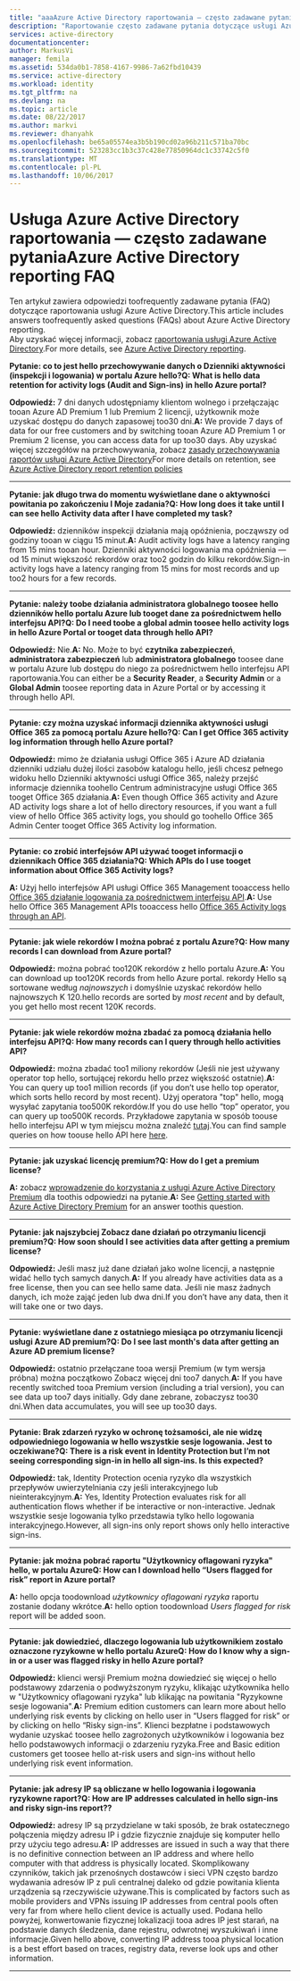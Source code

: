 ```yaml
---
title: "aaaAzure Active Directory raportowania — często zadawane pytania | Dokumentacja firmy Microsoft"
description: "Raportowanie często zadawane pytania dotyczące usługi Azure Active Directory."
services: active-directory
documentationcenter: 
author: MarkusVi
manager: femila
ms.assetid: 534da0b1-7858-4167-9986-7a62fbd10439
ms.service: active-directory
ms.workload: identity
ms.tgt_pltfrm: na
ms.devlang: na
ms.topic: article
ms.date: 08/22/2017
ms.author: markvi
ms.reviewer: dhanyahk
ms.openlocfilehash: be65a05574ea3b5b190cd02a96b211c571ba70bc
ms.sourcegitcommit: 523283cc1b3c37c428e77850964dc1c33742c5f0
ms.translationtype: MT
ms.contentlocale: pl-PL
ms.lasthandoff: 10/06/2017
---
```

# <a name="azure-active-directory-reporting-faq"></a><span data-ttu-id="63319-103">Usługa Azure Active Directory raportowania — często zadawane pytania</span><span class="sxs-lookup"><span data-stu-id="63319-103">Azure Active Directory reporting FAQ</span></span>

<span data-ttu-id="63319-104">Ten artykuł zawiera odpowiedzi toofrequently zadawane pytania (FAQ) dotyczące raportowania usługi Azure Active Directory.</span><span class="sxs-lookup"><span data-stu-id="63319-104">This article includes answers toofrequently asked questions (FAQs) about Azure Active Directory reporting.</span></span>  
<span data-ttu-id="63319-105">Aby uzyskać więcej informacji, zobacz [raportowania usługi Azure Active Directory](active-directory-reporting-azure-portal.md).</span><span class="sxs-lookup"><span data-stu-id="63319-105">For more details, see [Azure Active Directory reporting](active-directory-reporting-azure-portal.md).</span></span> 

<span data-ttu-id="63319-106">**Pytanie: co to jest hello przechowywanie danych o Dzienniki aktywności (inspekcji i logowania) w portalu Azure hello?**</span><span class="sxs-lookup"><span data-stu-id="63319-106">**Q: What is hello data retention for activity logs (Audit and Sign-ins) in hello Azure portal?**</span></span> 

<span data-ttu-id="63319-107">**Odpowiedź:** 7 dni danych udostępniamy klientom wolnego i przełączając tooan Azure AD Premium 1 lub Premium 2 licencji, użytkownik może uzyskać dostępu do danych zapasowej too30 dni.</span><span class="sxs-lookup"><span data-stu-id="63319-107">**A:** We provide 7 days of data for our free customers and by switching tooan Azure AD Premium 1 or Premium 2 license, you can access data for up too30 days.</span></span> <span data-ttu-id="63319-108">Aby uzyskać więcej szczegółów na przechowywania, zobacz [zasady przechowywania raportów usługi Azure Active Directory](active-directory-reporting-retention.md)</span><span class="sxs-lookup"><span data-stu-id="63319-108">For more details on retention, see [Azure Active Directory report retention policies](active-directory-reporting-retention.md)</span></span>

--- 

<span data-ttu-id="63319-109">**Pytanie: jak długo trwa do momentu wyświetlane dane o aktywności powitania po zakończeniu I Moje zadania?**</span><span class="sxs-lookup"><span data-stu-id="63319-109">**Q: How long does it take until I can see hello Activity data after I have completed my task?**</span></span>

<span data-ttu-id="63319-110">**Odpowiedź:** dzienników inspekcji działania mają opóźnienia, począwszy od godziny tooan w ciągu 15 minut.</span><span class="sxs-lookup"><span data-stu-id="63319-110">**A:** Audit activity logs have a latency ranging from 15 mins tooan hour.</span></span> <span data-ttu-id="63319-111">Dzienniki aktywności logowania ma opóźnienia — od 15 minut większość rekordów oraz too2 godzin do kilku rekordów.</span><span class="sxs-lookup"><span data-stu-id="63319-111">Sign-in activity logs have a latency ranging from 15 mins for most records and up too2 hours for a few records.</span></span>

---

<span data-ttu-id="63319-112">**Pytanie: należy toobe działania administratora globalnego toosee hello dzienników hello portalu Azure lub tooget dane za pośrednictwem hello interfejsu API?**</span><span class="sxs-lookup"><span data-stu-id="63319-112">**Q: Do I need toobe a global admin toosee hello activity logs in hello Azure Portal or tooget data through hello API?**</span></span>

<span data-ttu-id="63319-113">**Odpowiedź:** Nie.</span><span class="sxs-lookup"><span data-stu-id="63319-113">**A:** No.</span></span> <span data-ttu-id="63319-114">Może to być **czytnika zabezpieczeń**, **administratora zabezpieczeń** lub **administratora globalnego** toosee dane w portalu Azure lub dostępu do niego za pośrednictwem hello interfejsu API raportowania.</span><span class="sxs-lookup"><span data-stu-id="63319-114">You can either be a **Security Reader**, a **Security Admin** or a **Global Admin** toosee reporting data in Azure Portal or by accessing it through hello API.</span></span>

---

<span data-ttu-id="63319-115">**Pytanie: czy można uzyskać informacji dziennika aktywności usługi Office 365 za pomocą portalu Azure hello?**</span><span class="sxs-lookup"><span data-stu-id="63319-115">**Q: Can I get Office 365 activity log information through hello Azure portal?**</span></span>

<span data-ttu-id="63319-116">**Odpowiedź:** mimo że działania usługi Office 365 i Azure AD działania dzienniki udziału dużej ilości zasobów katalogu hello, jeśli chcesz pełnego widoku hello Dzienniki aktywności usługi Office 365, należy przejść informacje dziennika toohello Centrum administracyjne usługi Office 365 tooget Office 365 działania.</span><span class="sxs-lookup"><span data-stu-id="63319-116">**A:** Even though Office 365 activity and Azure AD activity logs share a lot of hello directory resources, if you want a full view of hello Office 365 activity logs, you should go toohello Office 365 Admin Center tooget Office 365 Activity log information.</span></span>

---


<span data-ttu-id="63319-117">**Pytanie: co zrobić interfejsów API używać tooget informacji o dziennikach Office 365 działania?**</span><span class="sxs-lookup"><span data-stu-id="63319-117">**Q: Which APIs do I use tooget information about Office 365 Activity logs?**</span></span>

<span data-ttu-id="63319-118">**A:** Użyj hello interfejsów API usługi Office 365 Management tooaccess hello [Office 365 działanie logowania za pośrednictwem interfejsu API](https://msdn.microsoft.com/office-365/office-365-managment-apis-overview).</span><span class="sxs-lookup"><span data-stu-id="63319-118">**A:** Use hello Office 365 Management APIs tooaccess hello [Office 365 Activity logs through an API](https://msdn.microsoft.com/office-365/office-365-managment-apis-overview).</span></span>

---

<span data-ttu-id="63319-119">**Pytanie: jak wiele rekordów I można pobrać z portalu Azure?**</span><span class="sxs-lookup"><span data-stu-id="63319-119">**Q: How many records I can download from Azure portal?**</span></span>

<span data-ttu-id="63319-120">**Odpowiedź:** można pobrać too120K rekordów z hello portalu Azure.</span><span class="sxs-lookup"><span data-stu-id="63319-120">**A:** You can download up too120K records from hello Azure portal.</span></span> <span data-ttu-id="63319-121">rekordy Hello są sortowane według *najnowszych* i domyślnie uzyskać rekordów hello najnowszych K 120.</span><span class="sxs-lookup"><span data-stu-id="63319-121">hello records are sorted by *most recent* and by default, you get hello most recent 120K records.</span></span> 

---

<span data-ttu-id="63319-122">**Pytanie: jak wiele rekordów można zbadać za pomocą działania hello interfejsu API?**</span><span class="sxs-lookup"><span data-stu-id="63319-122">**Q: How many records can I query through hello activities API?**</span></span>

<span data-ttu-id="63319-123">**Odpowiedź:** można zbadać too1 miliony rekordów (Jeśli nie jest używany operator top hello, sortującej rekordu hello przez większość ostatnie).</span><span class="sxs-lookup"><span data-stu-id="63319-123">**A:** You can query up too1 million records (if you don’t use hello top operator, which sorts hello record by most recent).</span></span> <span data-ttu-id="63319-124">Użyj operatora "top" hello, mogą wysyłać zapytania too500K rekordów.</span><span class="sxs-lookup"><span data-stu-id="63319-124">If you do use hello “top” operator, you can query up too500K records.</span></span> <span data-ttu-id="63319-125">Przykładowe zapytania w sposób toouse hello interfejsu API w tym miejscu można znaleźć [tutaj](active-directory-reporting-api-getting-started.md).</span><span class="sxs-lookup"><span data-stu-id="63319-125">You can find sample queries on how toouse hello API here [here](active-directory-reporting-api-getting-started.md).</span></span>

---

<span data-ttu-id="63319-126">**Pytanie: jak uzyskać licencję premium?**</span><span class="sxs-lookup"><span data-stu-id="63319-126">**Q: How do I get a premium license?**</span></span>

<span data-ttu-id="63319-127">**A:** zobacz [wprowadzenie do korzystania z usługi Azure Active Directory Premium](active-directory-get-started-premium.md) dla toothis odpowiedzi na pytanie.</span><span class="sxs-lookup"><span data-stu-id="63319-127">**A:** See [Getting started with Azure Active Directory Premium](active-directory-get-started-premium.md) for an answer toothis question.</span></span>

---

<span data-ttu-id="63319-128">**Pytanie: jak najszybciej Zobacz dane działań po otrzymaniu licencji premium?**</span><span class="sxs-lookup"><span data-stu-id="63319-128">**Q: How soon should I see activities data after getting a premium license?**</span></span>

<span data-ttu-id="63319-129">**Odpowiedź:** Jeśli masz już dane działań jako wolne licencji, a następnie widać hello tych samych danych.</span><span class="sxs-lookup"><span data-stu-id="63319-129">**A:** If you already have activities data as a free license, then you can see hello same data.</span></span> <span data-ttu-id="63319-130">Jeśli nie masz żadnych danych, ich może zająć jeden lub dwa dni.</span><span class="sxs-lookup"><span data-stu-id="63319-130">If you don’t have any data, then it will take one or two days.</span></span>

---

<span data-ttu-id="63319-131">**Pytanie: wyświetlane dane z ostatniego miesiąca po otrzymaniu licencji usługi Azure AD premium?**</span><span class="sxs-lookup"><span data-stu-id="63319-131">**Q: Do I see last month's data after getting an Azure AD premium license?**</span></span>

<span data-ttu-id="63319-132">**Odpowiedź:** ostatnio przełączane tooa wersji Premium (w tym wersja próbna) można początkowo Zobacz więcej dni too7 danych.</span><span class="sxs-lookup"><span data-stu-id="63319-132">**A:** If you have recently switched tooa Premium version (including a trial version), you can see data up too7 days initially.</span></span> <span data-ttu-id="63319-133">Gdy dane zebrane, zobaczysz too30 dni.</span><span class="sxs-lookup"><span data-stu-id="63319-133">When data accumulates, you will see up too30 days.</span></span>

---

<span data-ttu-id="63319-134">**Pytanie: Brak zdarzeń ryzyko w ochronę tożsamości, ale nie widzę odpowiedniego logowania w hello wszystkie sesje logowania. Jest to oczekiwane?**</span><span class="sxs-lookup"><span data-stu-id="63319-134">**Q: There is a risk event in Identity Protection but I’m not seeing corresponding sign-in in hello all sign-ins. Is this expected?**</span></span>

<span data-ttu-id="63319-135">**Odpowiedź:** tak, Identity Protection ocenia ryzyko dla wszystkich przepływów uwierzytelniania czy jeśli interakcyjnego lub nieinterakcyjnym.</span><span class="sxs-lookup"><span data-stu-id="63319-135">**A:** Yes, Identity Protection evaluates risk for all authentication flows whether if be interactive or non-interactive.</span></span> <span data-ttu-id="63319-136">Jednak wszystkie sesje logowania tylko przedstawia tylko hello logowania interakcyjnego.</span><span class="sxs-lookup"><span data-stu-id="63319-136">However, all sign-ins only report shows only hello interactive sign-ins.</span></span>

---

<span data-ttu-id="63319-137">**Pytanie: jak można pobrać raportu "Użytkownicy oflagowani ryzyka" hello, w portalu Azure**</span><span class="sxs-lookup"><span data-stu-id="63319-137">**Q: How can I download hello “Users flagged for risk” report in Azure portal?**</span></span>

<span data-ttu-id="63319-138">**A:** hello opcja toodownload *użytkownicy oflagowani ryzyka* raportu zostanie dodany wkrótce.</span><span class="sxs-lookup"><span data-stu-id="63319-138">**A:** hello option toodownload *Users flagged for risk* report will be added soon.</span></span>

---

<span data-ttu-id="63319-139">**Pytanie: jak dowiedzieć, dlaczego logowania lub użytkownikiem zostało oznaczone ryzykowne w hello portalu Azure**</span><span class="sxs-lookup"><span data-stu-id="63319-139">**Q: How do I know why a sign-in or a user was flagged risky in hello Azure portal?**</span></span>

<span data-ttu-id="63319-140">**Odpowiedź:** klienci wersji Premium można dowiedzieć się więcej o hello podstawowy zdarzenia o podwyższonym ryzyku, klikając użytkownika hello w "Użytkownicy oflagowani ryzyka" lub klikając na powitania "Ryzykowne sesje logowania".</span><span class="sxs-lookup"><span data-stu-id="63319-140">**A:** Premium edition customers can learn more about hello underlying risk events by clicking on hello user in “Users flagged for risk” or by clicking on hello “Risky sign-ins”.</span></span> <span data-ttu-id="63319-141">Klienci bezpłatne i podstawowych wydanie uzyskać toosee hello zagrożonych użytkowników i logowania bez hello podstawowych informacji o zdarzeniu ryzyka.</span><span class="sxs-lookup"><span data-stu-id="63319-141">Free and Basic edition customers get toosee hello at-risk users and sign-ins without hello underlying risk event information.</span></span>

---

<span data-ttu-id="63319-142">**Pytanie: jak adresy IP są obliczane w hello logowania i logowania ryzykowne raport?**</span><span class="sxs-lookup"><span data-stu-id="63319-142">**Q: How are IP addresses calculated in hello sign-ins and risky sign-ins report??**</span></span>

<span data-ttu-id="63319-143">**Odpowiedź:** adresy IP są przydzielane w taki sposób, że brak ostatecznego połączenia między adresu IP i gdzie fizycznie znajduje się komputer hello przy użyciu tego adresu.</span><span class="sxs-lookup"><span data-stu-id="63319-143">**A:** IP addresses are issued in such a way that there is no definitive connection between an IP address and where hello computer with that address is physically located.</span></span> <span data-ttu-id="63319-144">Skomplikowany czynników, takich jak przenośnych dostawców i sieci VPN często bardzo wydawania adresów IP z puli centralnej daleko od gdzie powitania klienta urządzenia są rzeczywiście używane.</span><span class="sxs-lookup"><span data-stu-id="63319-144">This is complicated by factors such as mobile providers and VPNs issuing IP addresses from central pools often very far from where hello client device is actually used.</span></span> <span data-ttu-id="63319-145">Podana hello powyżej, konwertowanie fizycznej lokalizacji tooa adres IP jest starań, na podstawie danych śledzenia, dane rejestru, odwrotnej wyszukiwań i inne informacje.</span><span class="sxs-lookup"><span data-stu-id="63319-145">Given hello above, converting IP address tooa physical location is a best effort based on traces, registry data, reverse look ups and other information.</span></span> 

---
